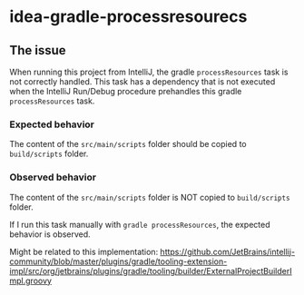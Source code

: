 # idea-gradle-processresourecs

## The issue

When running this project from IntelliJ, the gradle `processResources` task is not correctly handled. 
This task has a dependency that is not executed when the IntelliJ Run/Debug procedure prehandles this gradle `processResources` task.

### Expected behavior

The content of the `src/main/scripts` folder should be copied to `build/scripts` folder.

### Observed behavior

The content of the `src/main/scripts` folder is NOT copied to `build/scripts` folder.

If I run this task manually with `gradle processResources`, the expected behavior is observed.

Might be related to this implementation: https://github.com/JetBrains/intellij-community/blob/master/plugins/gradle/tooling-extension-impl/src/org/jetbrains/plugins/gradle/tooling/builder/ExternalProjectBuilderImpl.groovy
